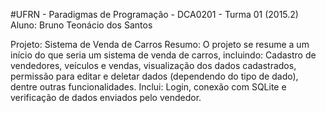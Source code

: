 #UFRN - Paradigmas de Programação - DCA0201 - Turma 01 (2015.2)
Aluno: Bruno Teonácio dos Santos

Projeto: Sistema de Venda de Carros
Resumo: O projeto se resume a um início do que seria um sistema de venda de carros, incluindo: Cadastro de vendedores, veículos e vendas,
visualização dos dados cadastrados, permissão para editar e deletar dados (dependendo do tipo de dado), dentre outras funcionalidades.
Inclui: Login, conexão com SQLite e verificação de dados enviados pelo vendedor.
